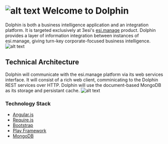 # ![alt text](https://raw.github.com/andyczerwonka/dolphin/master/doc/dolphin32.png "Dolphin") Welcome to Dolphin 
Dolphin is both a business intelligence application and an integration platform. It is targeted exclusively at 3esi's [esi.manage](http://www.3esi.com/default.asp?mode=webpage&id=473) product. Dolphin provides a layer of information integration between instances of esi.manage, giving turn-key corporate-focused business intelligence.
![alt text](https://raw.github.com/andyczerwonka/dolphin/master/doc/dolphinmap.png "Dolphin")

## Technical Architecture
Dolphin will communicate with the esi.manage platform via its web services interface. It will consist of a rich web client, comminicating to the Dolphin REST services over HTTP. Dolphin will use the document-based MongoDB as its storage and persistant cache.
![alt text](https://raw.github.com/andyczerwonka/dolphin/master/doc/dolphin_architecture.png "Dolphin Architecture")

### Technology Stack
* [Angular.js](http://angularjs.org/)
* [Require.js](http://requirejs.org/)
* [Bootstrap](http://twitter.github.com/bootstrap/)
* [Play Framework](http://www.playframework.org/)
* [MongoDB](http://www.mongodb.org/)


